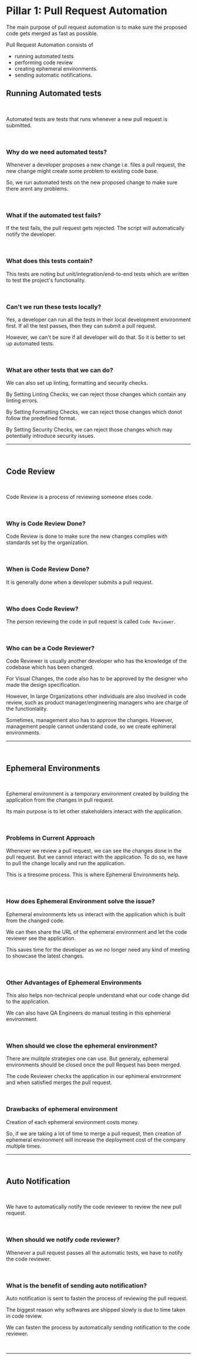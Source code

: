 # Pillar 1: Pull Request Automation

The main purpose of pull request automation is to make sure the proposed code gets merged as fast as possible.

Pull Request Automation consists of

- running automated tests
- performing code review
- creating ephemeral environments.
- sending automatic notifications.

## Running Automated tests

<br>

Automated tests are tests that runs whenever a new pull request is submitted.

<br>

### Why do we need automated tests?

Whenever a developer proposes a new change i.e. files a pull request, the new change might create some problem to existing code base.

So, we run automated tests on the new proposed change to make sure there arent any problems.

<br>

### What if the automated test fails?

If the test fails, the pull request gets rejected. The script will automatically notify the developer.

<br>

### What does this tests contain?

This tests are noting but unit/integration/end-to-end tests which are written to test the project's functionality.

<br>

### Can't we run these tests locally?

Yes, a developer can run all the tests in their local development environment first. If all the test passes, then they can submit a pull request.

However, we can't be sure if all developer will do that. So it is better to set up automated tests.

<br>

### What are other tests that we can do?

We can also set up linting, formatting and security checks.

By Setting Linting Checks, we can reject those changes which contain any linting errors.

By Setting Formatting Checks, we can reject those changes which donot follow the predefined format.

By Setting Security Checks, we can reject those changes which may potentially introduce security issues.

<hr>
<br>

## Code Review

<br>

Code Review is a process of reviewing someone elses code.

<br>

### Why is Code Review Done?

Code Review is done to make sure the new changes complies with standards set by the organization.

<br>

### When is Code Review Done?

It is generally done when a developer submits a pull request.

<br>

### Who does Code Review?

The person reviewing the code in pull request is called `Code Reviewer`.

<br>

### Who can be a Code Reviewer?

Code Reviewer is usually another developer who has the knowledge of the codebase which has been changed.

For Visual Changes, the code also has to be approved by the designer who made the design specification.

However, In large Organizations other individuals are also involved in code review, such as product manager/engineering managers who are charge of the functionlality.

Sometimes, management also has to approve the changes. However, management people cannot understand code, so we create ephimeral environments.

<hr>
<br>

## Ephemeral Environments

<br>

Ephemeral environment is a temporary environment created by building the application from the changes in pull request.

Its main purpose is to let other stakeholders interact with the application.

<br>

### Problems in Current Approach

Whenever we review a pull request, we can see the changes done in the pull request. But we cannot interact with the application. To do so, we have to pull the change locally and run the application.

This is a tiresome process. This is where Ephemeral Environments help.

<br>

### How does Ephemeral Environment solve the issue?

Ephemeral environments lets us interact with the application which is built from the changed code.

We can then share the URL of the ephemeral environment and let the code reviewer see the application.

This saves time for the developer as we no longer need any kind of meeting to showcase the latest changes.

<br>

### Other Advantages of Ephemeral Environments

This also helps non-technical people understand what our code change did to the application.

We can also have QA Engineers do manual testing in this ephemeral environment.

<br>

### When should we close the ephemeral environment?

There are mulitple strategies one can use. But generaly, ephemeral environments should be closed once the pull Request has been merged.

The code Reviewer checks the application in our ephimeral environment and when satisfied merges the pull request.

<br>

### Drawbacks of ephemeral environment

Creation of each ephemeral environment costs money.

So, if we are taking a lot of time to merge a pull request, then creation of ephemeral environment will increase the deployment cost of the company multiple times.

<hr>
<br>

## Auto Notification

<br>

We have to automatically notify the code reviewer to review the new pull request.

<br>

### When should we notify code reviewer?

Whenever a pull request passes all the automatic tests, we have to notify the code reviewer.

<br>

### What is the benefit of sending auto notification?

Auto notification is sent to fasten the process of reviewing the pull request.

The biggest reason why softwares are shipped slowly is due to time taken in code review.

We can fasten the process by automatically sending notification to the code reviewer.

<br>
<hr>
